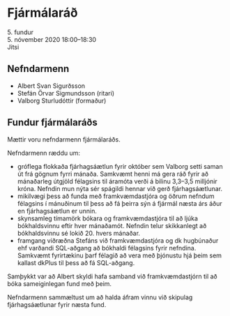 # Fjármálaráð

5\. fundur  
5\. nóvember 2020 18:00–18:30  
Jitsi

## Nefndarmenn

* Albert Svan Sigurðsson
* Stefán Örvar Sigmundsson (ritari)
* Valborg Sturludóttir (formaður)

## Fundur fjármálaráðs

Mættir voru nefndarmenn fjármálaráðs.

Nefndarmenn ræddu um:
* gróflega flokkaða fjárhagsáætlun fyrir október sem Valborg setti saman út frá gögnum fyrri mánaða. Samkvæmt henni má gera ráð fyrir að mánaðarleg útgjöld félagsins til áramóta verði á bilinu 3,3–3,5 milljónir króna. Nefndin mun nýta sér spágildi hennar við gerð fjárhagsáætlunar.
* mikilvægi þess að funda með framkvæmdastjóra og öðrum nefndum félagsins í mánuðinum til þess að fá þeirra sýn á fjármál næsta árs áður en fjárhagsáætlun er unnin.
* skynsamleg tímamörk bókara og framkvæmdastjóra til að ljúka bókhaldsvinnu eftir hver mánaðamót. Nefndin telur skikkanlegt að bókhaldsvinnu sé lokið 20. hvers mánaðar.
* framgang viðræðna Stefáns við framkvæmdastjóra og dk hugbúnaður ehf varðandi SQL-aðgang að bókhaldi félagsins fyrir nefndina. Samkvæmt fyrirtækinu þarf félagið að vera með þjónustu hjá þeim sem kallast dkPlus til þess að fá SQL-aðgang.

Samþykkt var að Albert skyldi hafa samband við framkvæmdastjórn til að bóka sameiginlegan fund með þeim.

Nefndarmenn sammæltust um að halda áfram vinnu við skipulag fjárhagsáætlunar fyrir næsta fund.
